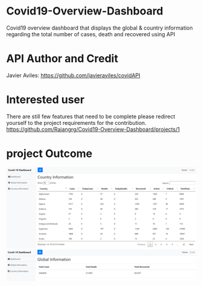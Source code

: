 # Covid19-Overview-Dashboard
Covid19 overview dashboard that displays the global &amp; country information regarding the total number of cases, death and recovered using API


# API Author and Credit
 Javier Aviles: https://github.com/javieraviles/covidAPI

# Interested user
There are still few features that need to be complete please redirect yourself to the project requirements for the contribution.  
https://github.com/Rajangrg/Covid19-Overview-Dashboard/projects/1

# project Outcome
<img src="FinalOutcomePicture/FinalOutcome1.PNG">
<img src="FinalOutcomePicture/FinalOutcome2.PNG">
